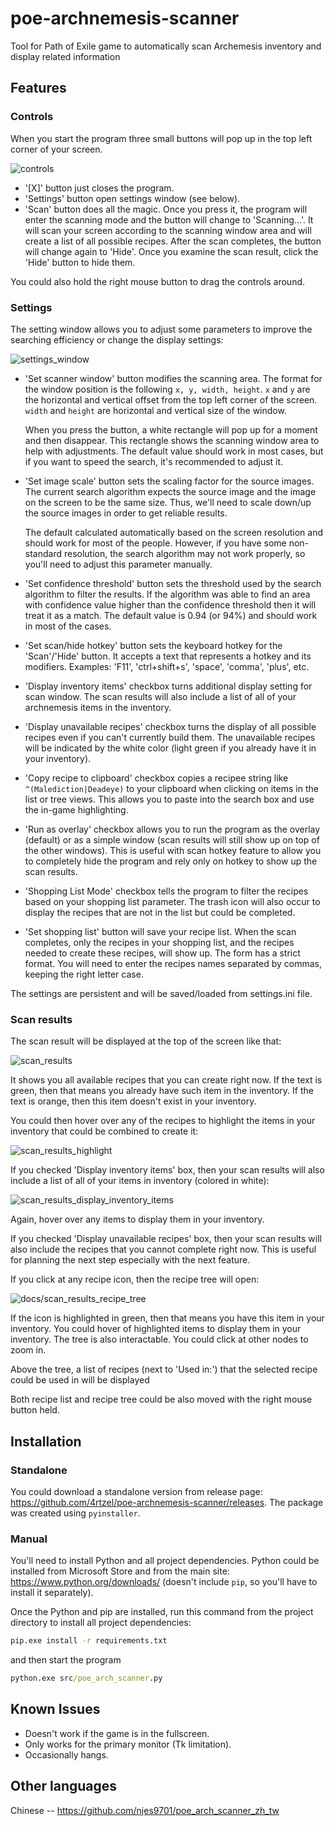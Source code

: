 # poe-archnemesis-scanner
Tool for Path of Exile game to automatically scan Archemesis inventory and display related information

## Features

### Controls
When you start the program three small buttons will pop up in the top left corner of your screen.

![controls](docs/controls.png)

* '[X]' button just closes the program.
* 'Settings' button open settings window (see below).
* 'Scan' button does all the magic. Once you press it, the program will enter the scanning mode and the button will change to 'Scanning...'. It will scan your screen according to the scanning window area and will create a list of all possible recipes. After the scan completes, the button will change again to 'Hide'. Once you examine the scan result, click the 'Hide' button to hide them.

You could also hold the right mouse button to drag the controls around.

### Settings

The setting window allows you to adjust some parameters to improve the searching efficiency or change the display settings:

![settings_window](docs/settings_window.png)

* 'Set scanner window' button modifies the scanning area. The format for the window position is the following `x, y, width, height`. `x` and `y` are the horizontal and vertical offset from the top left corner of the screen. `width` and `height` are horizontal and vertical size of the window.

  When you press the button, a white rectangle will pop up for a moment and then disappear. This rectangle shows the scanning window area to help with adjustments. The default value should work in most cases, but if you want to speed the search, it's recommended to adjust it.
  
* 'Set image scale' button sets the scaling factor for the source images. The current search algorithm expects the source image and the image on the screen to be the same size. Thus, we'll need to scale down/up the source images in order to get reliable results.

  The default calculated automatically based on the screen resolution and should work for most of the people. However, if you have some non-standard resolution, the search algorithm may not work properly, so you'll need to adjust this parameter manually.
  
* 'Set confidence threshold' button sets the threshold used by the search algorithm to filter the results. If the algorithm was able to find an area with confidence value higher than the confidence threshold then it will treat it as a match. The default value is 0.94 (or 94%) and should work in most of the cases.

* 'Set scan/hide hotkey' button sets the keyboard hotkey for the 'Scan'/'Hide' button. It accepts a text that represents a hotkey and its modifiers. Examples: 'F11', 'ctrl+shift+s', 'space', 'comma', 'plus', etc.

* 'Display inventory items' checkbox turns additional display setting for scan window. The scan results will also include a list of all of your archnemesis items in the inventory.

* 'Display unavailable recipes' checkbox turns the display of all possible recipes even if you can't currently build them. The unavailable recipes will be indicated by the white color (light green if you already have it in your inventory).

* 'Copy recipe to clipboard' checkbox copies a recipee string like `^(Malediction|Deadeye)` to your clipboard when clicking on items in the list or tree views. This allows you to paste into the search box and use the in-game highlighting.

* 'Run as overlay' checkbox allows you to run the program as the overlay (default) or as a simple window (scan results will still show up on top of the other windows). This is useful with scan hotkey feature to allow you to completely hide the program and rely only on hotkey to show up the scan results.

* 'Shopping List Mode' checkbox tells the program to filter the recipes based on your shopping list parameter. The trash icon will also occur to display the recipes that are not in the list but could be completed.

* 'Set shopping list' button will save your recipe list. When the scan completes, only the recipes in your shopping list, and the recipes needed to create these recipes, will show up. The form has a strict format. You will need to enter the recipes names separated by commas, keeping the right letter case.

The settings are persistent and will be saved/loaded from settings.ini file.

### Scan results
The scan result will be displayed at the top of the screen like that:

![scan_results](docs/scan_results.png)

It shows you all available recipes that you can create right now. If the text is green, then that means you already have such item in the inventory. If the text is orange, then this item doesn't exist in your inventory.

You could then hover over any of the recipes to highlight the items in your inventory that could be combined to create it:

![scan_results_highlight](docs/scan_results_highlight.png)

If you checked 'Display inventory items' box, then your scan results will also include a list of all of your items in inventory (colored in white):

![scan_results_display_inventory_items](docs/scan_results_display_inventory_items.png)

Again, hover over any items to display them in your inventory.

If you checked 'Display unavailable recipes' box, then your scan results will also include the recipes that you cannot complete right now. This is useful for planning the next step especially with the next feature.

If you click at any recipe icon, then the recipe tree will open:

![docs/scan_results_recipe_tree](docs/scan_results_recipe_tree.png)

If the icon is highlighted in green, then that means you have this item in your inventory. You could hover of highlighted items to display them in your inventory. The tree is also interactable. You could click at other nodes to zoom in.

Above the tree, a list of recipes (next to 'Used in:') that the selected recipe could be used in will be displayed

Both recipe list and recipe tree could be also moved with the right mouse button held.

## Installation

### Standalone
You could download a standalone version from release page: https://github.com/4rtzel/poe-archnemesis-scanner/releases. The package was created using `pyinstaller`.

### Manual
You'll need to install Python and all project dependencies. Python could be installed from Microsoft Store and from the main site: https://www.python.org/downloads/ (doesn't include `pip`, so you'll have to install it separately).

Once the Python and pip are installed, run this command from the project directory to install all project dependencies:

```cmd
pip.exe install -r requirements.txt
```

and then start the program

```cmd
python.exe src/poe_arch_scanner.py
```

## Known Issues

* Doesn't work if the game is in the fullscreen.
* Only works for the primary monitor (Tk limitation).
* Occasionally hangs.

## Other languages
Chinese -- https://github.com/njes9701/poe_arch_scanner_zh_tw
